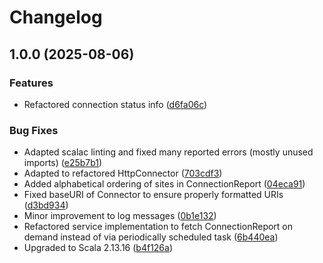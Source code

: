 # Changelog

## 1.0.0 (2025-08-06)


### Features

* Refactored connection status info ([d6fa06c](https://github.com/dnpm-dip/admin-service/commit/d6fa06cdfeaa0966c0404a3213616b83433730e4))


### Bug Fixes

* Adapted scalac linting and fixed many reported errors (mostly unused imports) ([e25b7b1](https://github.com/dnpm-dip/admin-service/commit/e25b7b12a0c349d6bf1df4d008f6d7973facfdee))
* Adapted to refactored HttpConnector ([703cdf3](https://github.com/dnpm-dip/admin-service/commit/703cdf3d1f862d8b5a5a35ec58f52a3509904cd8))
* Added alphabetical ordering of sites in ConnectionReport ([04eca91](https://github.com/dnpm-dip/admin-service/commit/04eca91eccbe13818ddfaf1f5b64c58a14fe6e0a))
* Fixed baseURI of Connector to ensure properly formatted URIs ([d3bd934](https://github.com/dnpm-dip/admin-service/commit/d3bd93409a343a5c73aa88f640de2934e49e75bf))
* Minor improvement to log messages ([0b1e132](https://github.com/dnpm-dip/admin-service/commit/0b1e132e9f3069ce1fe18809858e2af8a94e9170))
* Refactored service implementation to fetch ConnectionReport on demand instead of via periodically scheduled task ([6b440ea](https://github.com/dnpm-dip/admin-service/commit/6b440eac7be302be1775fb6723b38072879525ee))
* Upgraded to Scala 2.13.16 ([b4f126a](https://github.com/dnpm-dip/admin-service/commit/b4f126a8d9fd6d30e96798579231aa6f52c092e1))
